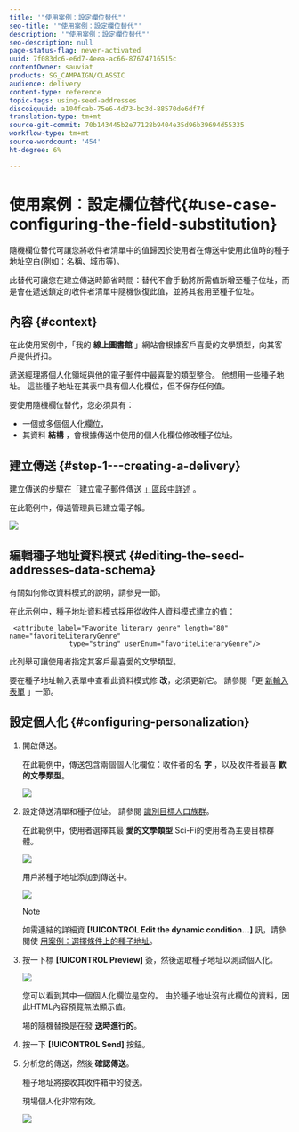 ```yaml
---
title: '"使用案例：設定欄位替代"'
seo-title: '"使用案例：設定欄位替代"'
description: '"使用案例：設定欄位替代"'
seo-description: null
page-status-flag: never-activated
uuid: 7f083dc6-e6d7-4eea-ac66-87674716515c
contentOwner: sauviat
products: SG_CAMPAIGN/CLASSIC
audience: delivery
content-type: reference
topic-tags: using-seed-addresses
discoiquuid: a104fcab-75e6-4d73-bc3d-88570de6df7f
translation-type: tm+mt
source-git-commit: 70b143445b2e77128b9404e35d96b39694d55335
workflow-type: tm+mt
source-wordcount: '454'
ht-degree: 6%

---
```



# 使用案例：設定欄位替代{#use-case-configuring-the-field-substitution}

隨機欄位替代可讓您將收件者清單中的值歸因於使用者在傳送中使用此值時的種子地址空白(例如：名稱、城市等)。

此替代可讓您在建立傳送時節省時間：替代不會手動將所需值新增至種子位址，而是會在遞送鎖定的收件者清單中隨機恢復此值，並將其套用至種子位址。

## 內容 {#context}

在此使用案例中，「我的 **線上圖書館** 」網站會根據客戶喜愛的文學類型，向其客戶提供折扣。

遞送經理將個人化領域與他的電子郵件中最喜愛的類型整合。 他想用一些種子地址。 這些種子地址在其表中具有個人化欄位，但不保存任何值。

要使用隨機欄位替代，您必須具有：

* 一個或多個個人化欄位，
* 其資料 **結構** ，會根據傳送中使用的個人化欄位修改種子位址。

## 建立傳送 {#step-1---creating-a-delivery}

建立傳送的步驟在「建立電子郵件傳送 [」區段中詳述](../../delivery/using/creating-an-email-delivery.md) 。

在此範例中，傳送管理員已建立電子報。

![](assets/dlv_seeds_usecase_24.png)

## 編輯種子地址資料模式 {#editing-the-seed-addresses-data-schema}

有關如何修改資料模式的說明，請參見一節。

在此示例中，種子地址資料模式採用從收件人資料模式建立的值：

```
 <attribute label="Favorite literary genre" length="80" name="favoriteLiteraryGenre"
               type="string" userEnum="favoriteLiteraryGenre"/>
```

此列舉可讓使用者指定其客戶最喜愛的文學類型。

要在種子地址輸入表單中查看此資料模式修 **改**，必須更新它。 請參閱「更 [新輸入表單](../../delivery/using/use-case--selecting-seed-addresses-on-criteria.md#updating-the-input-form) 」一節。

## 設定個人化 {#configuring-personalization}

1. 開啟傳送。

   在此範例中，傳送包含兩個個人化欄位：收件者的名 **字** ，以及收件者最喜 **歡的文學類型**。

   ![](assets/dlv_seeds_usecase_25.png)

1. 設定傳送清單和種子位址。 請參閱 [識別目標人口族群](../../delivery/using/steps-defining-the-target-population.md)。

   在此範例中，使用者選擇其最 **愛的文學類型** Sci-Fi的使用者為主要目標群體。

   ![](assets/dlv_seeds_usecase_26.png)

   用戶將種子地址添加到傳送中。

   ![](assets/dlv_seeds_usecase_27.png)

   >[!NOTE]
   >
   >如需連結的詳細資 **[!UICONTROL Edit the dynamic condition...]** 訊，請參閱使 [用案例：選擇條件上的種子地址](../../delivery/using/use-case--selecting-seed-addresses-on-criteria.md)。

1. 按一下標 **[!UICONTROL Preview]** 簽，然後選取種子地址以測試個人化。

   ![](assets/dlv_seeds_usecase_28.png)

   您可以看到其中一個個人化欄位是空的。 由於種子地址沒有此欄位的資料，因此HTML內容預覽無法顯示值。

   場的隨機替換是在發 **送時進行的**。

1. 按一下 **[!UICONTROL Send]** 按鈕。
1. 分析您的傳送，然後 **確認傳送**。

   種子地址將接收其收件箱中的發送。

   現場個人化非常有效。

   ![](assets/dlv_seeds_usecase_08.png)
